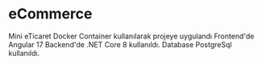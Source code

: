 # eCommerce
Mini eTicaret Docker Container kullanılarak projeye uygulandı Frontend'de Angular 17 Backend'de .NET Core 8 kullanıldı. Database PostgreSql kullanıldı.
